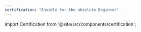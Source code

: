 ```yaml
---
certification: "Ansible for the absolute Beginner"
---
```


import Certification from '@site/src/components/certification';

<Certification name={frontMatter.certification} />